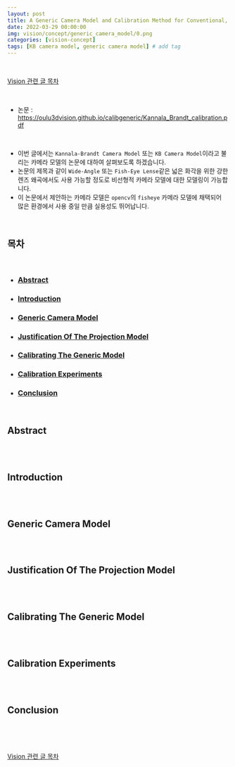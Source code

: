 ```yaml
---
layout: post
title: A Generic Camera Model and Calibration Method for Conventional, Wide-Angle, and Fish-Eye Lenses
date: 2022-03-29 00:00:00
img: vision/concept/generic_camera_model/0.png
categories: [vision-concept] 
tags: [KB camera model, generic camera model] # add tag
---
```


<br>

[Vision 관련 글 목차](https://gaussian37.github.io/vision-concept-table/)

<br>

- 논문 : https://oulu3dvision.github.io/calibgeneric/Kannala_Brandt_calibration.pdf

<br>

- 이번 글에서는 `Kannala-Brandt Camera Model` 또는 `KB Camera Model`이라고 불리는 카메라 모델의 논문에 대하여 살펴보도록 하겠습니다.
- 논문의 제목과 같이 `Wide-Angle` 또는 `Fish-Eye Lense`같은 넓은 화각을 위한 강한 렌즈 왜곡에서도 사용 가능할 정도로 비선형적 카메라 모델에 대한 모델링이 가능합니다.
- 이 논문에서 제안하는 카메라 모델은 `opencv`의 `fisheye` 카메라 모델에 채택되어 많은 환경에서 사용 중일 만큼 실용성도 뛰어납니다.

<br>

## **목차**

<br>

- ### [Abstract](#)
- ### [Introduction](#)
- ### [Generic Camera Model](#)
- ### [Justification Of The Projection Model](#)
- ### [Calibrating The Generic Model](#)
- ### [Calibration Experiments](#)
- ### [Conclusion](#)

<br>

## **Abstract**

<br>

<br>

## **Introduction**

<br>

<br>

## **Generic Camera Model**

<br>

<br>

## **Justification Of The Projection Model**

<br>

<br>

## **Calibrating The Generic Model**

<br>

<br>

## **Calibration Experiments**

<br>

<br>

## **Conclusion**

<br>

<br>



<br>

[Vision 관련 글 목차](https://gaussian37.github.io/vision-concept-table/)

<br>